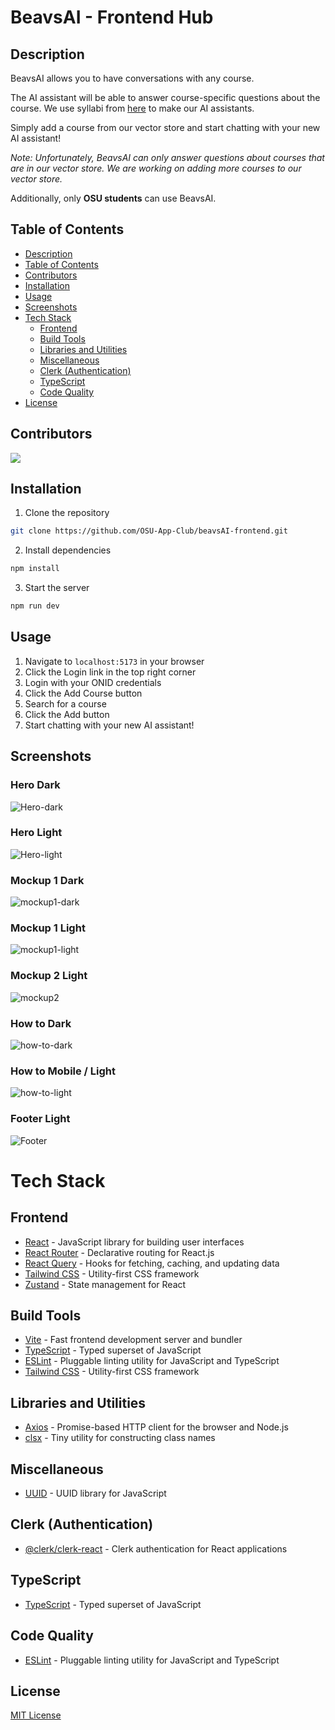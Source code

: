 # BeavsAI - Frontend Hub

## Description

BeavsAI allows you to have conversations with any course. 

The AI assistant will be able to answer course-specific questions about the course. We use syllabi from [here](https://github.com/OSU-App-Club/beavsAI-AI/tree/main/data/syllabus) to make our AI assistants.

Simply add a course from our vector store and start chatting with your new AI assistant!

*Note: Unfortunately, BeavsAI can only answer questions about courses that are in our vector store. We are working on adding more courses to our vector store.*

Additionally, only **OSU students** can use BeavsAI.


## Table of Contents

- [Description](#description)
- [Table of Contents](#table-of-contents)
- [Contributors](#contributors)
- [Installation](#installation)
- [Usage](#usage)
- [Screenshots](#screenshots)
- [Tech Stack](#tech-stack)
  - [Frontend](#frontend)
  - [Build Tools](#build-tools)
  - [Libraries and Utilities](#libraries-and-utilities)
  - [Miscellaneous](#miscellaneous)
  - [Clerk (Authentication)](#clerk-authentication)
  - [TypeScript](#typescript)
  - [Code Quality](#code-quality)
- [License](#license)

## Contributors

<a href="https://github.com/OSU-App-Club/beavsAI-frontend/graphs/contributors">
  <img src="https://contrib.rocks/image?repo=OSU-App-Club/beavsAI-frontend" />
</a>



## Installation

1. Clone the repository

```bash
git clone https://github.com/OSU-App-Club/beavsAI-frontend.git
```

2. Install dependencies

```bash
npm install
```

3. Start the server

```bash
npm run dev
```

## Usage

1. Navigate to `localhost:5173` in your browser
2. Click the Login link in the top right corner
3. Login with your ONID credentials
4. Click the Add Course button
5. Search for a course
6. Click the Add button
7. Start chatting with your new AI assistant!

## Screenshots

### Hero Dark

![Hero-dark](https://cdn.discordapp.com/attachments/1143839263117561946/1182942260044779570/Screen_Shot_2023-12-08_at_11.06.02_PM.png?ex=658687d4&is=657412d4&hm=17a34963e153786f56578766cd3f0f2d62d7afd0658cea0725e8ff5f7a55236b&)

### Hero Light

![Hero-light](https://cdn.discordapp.com/attachments/1143839263117561946/1182942260380315698/Screen_Shot_2023-12-08_at_11.06.17_PM.png?ex=658687d4&is=657412d4&hm=5f7ae0bddb91c6ef88aa3f0f09b63935edaceec686f1ba98edd06d9959b78dc8&)

### Mockup 1 Dark

![mockup1-dark](https://cdn.discordapp.com/attachments/1143839263117561946/1182942261202407434/Screen_Shot_2023-12-08_at_11.06.47_PM.png?ex=658687d5&is=657412d5&hm=c37e6a01f3a0a90b2ab2d2fd0e3e6339ed36399b7d7f7340046e3aac35603419&)

### Mockup 1 Light

![mockup1-light](https://cdn.discordapp.com/attachments/1143839263117561946/1182942260761993296/Screen_Shot_2023-12-08_at_11.06.35_PM.png?ex=658687d4&is=657412d4&hm=6444b62ebef64d280a5d4d21b1f62bea982b83f8c3cfc3018045ec99ee2b43be&)

### Mockup 2 Light

![mockup2](https://cdn.discordapp.com/attachments/1143839263117561946/1182942262401970216/Screen_Shot_2023-12-08_at_11.09.46_PM.png?ex=658687d5&is=657412d5&hm=e3eba97494ed70aa6990346377db9481ad910ed58bbf7d0f88325520263d227f&)

### How to Dark

![how-to-dark](https://cdn.discordapp.com/attachments/1143839263117561946/1182942261563109386/Screen_Shot_2023-12-08_at_11.07.00_PM.png?ex=658687d5&is=657412d5&hm=d46cf51b1986648b24d5257f74aac38616a7ba50184cfa53fa6cba305c4b9cb2&)

### How to Mobile / Light

![how-to-light](https://cdn.discordapp.com/attachments/1143839263117561946/1182942261839929484/Screen_Shot_2023-12-08_at_11.07.20_PM.png?ex=658687d5&is=657412d5&hm=950bce1a4cb9c4e5c981bc87ccb93da4029c94635b38807c49fb8cdd92b5cd5e&)

### Footer Light

![Footer](https://cdn.discordapp.com/attachments/1143839263117561946/1182942262108377118/Screen_Shot_2023-12-08_at_11.07.27_PM.png?ex=658687d5&is=657412d5&hm=4eca5012ad883282e763fed4581f361d73f9b7c148747d11a86bafa2c09475c5&)

# Tech Stack

## Frontend

- [React](https://reactjs.org/) - JavaScript library for building user interfaces
- [React Router](https://reactrouter.com/) - Declarative routing for React.js
- [React Query](https://react-query.tanstack.com/) - Hooks for fetching, caching, and updating data
- [Tailwind CSS](https://tailwindcss.com/) - Utility-first CSS framework
- [Zustand](https://zustand.surge.sh/) - State management for React

## Build Tools

- [Vite](https://vitejs.dev/) - Fast frontend development server and bundler
- [TypeScript](https://www.typescriptlang.org/) - Typed superset of JavaScript
- [ESLint](https://eslint.org/) - Pluggable linting utility for JavaScript and TypeScript
- [Tailwind CSS](https://tailwindcss.com/) - Utility-first CSS framework

## Libraries and Utilities

- [Axios](https://axios-http.com/) - Promise-based HTTP client for the browser and Node.js
- [clsx](https://github.com/lukeed/clsx) - Tiny utility for constructing class names

## Miscellaneous

- [UUID](https://github.com/uuidjs/uuid) - UUID library for JavaScript

## Clerk (Authentication)

- [@clerk/clerk-react](https://clerk.com/docs/quickstarts/react) - Clerk authentication for React applications

## TypeScript

- [TypeScript](https://www.typescriptlang.org/) - Typed superset of JavaScript

## Code Quality

- [ESLint](https://eslint.org/) - Pluggable linting utility for JavaScript and TypeScript

## License

[MIT License](./LICENSE)
